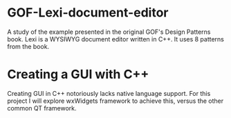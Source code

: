 # GOF-Lexi-document-editor
A study of the example presented in the original GOF's Design Patterns book. Lexi is a WYSIWYG document editor written in C++. It uses 8 patterns from the book.

# Creating a GUI with C++
Creating GUI in C++ notoriously lacks native language support. For this project I will explore wxWidgets framework to achieve this, versus the other common QT framework.

